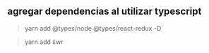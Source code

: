 

## agregar dependencias al utilizar typescript

> yarn add @types/node @types/react-redux -D

> yarn add swr




